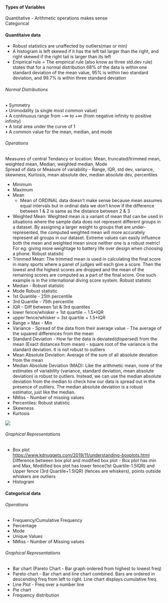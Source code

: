 #### Types of Variables
Quantitative - Arithmetic operations makes sense <br/>
Categorical   <br/>

#### Quantitaive data
* Robust statistics are unaffected by outliers(max or min) <br/>
* A histogram is left skewed if it has the left tail larger than the right, and right skewed if the right tail is larger than its left <br/>
* Empirical rule = The empirical rule (also know as three std.dev rule) states that for a normal distribution 68% of the data is within one standard deviation of the mean value, 95% is within two standard deviation, and 99.7% is within three standard deviation <br/>
###### Normal Distributions
• Symmetry <br/>
• Unimodality (a single most common value) <br/>
• A continuous range from −∞ to +∞ (from negative infinity to positive infinity) <br/>
• A total area under the curve of 1 <br/>
• A common value for the mean, median, and mode <br/>
###### Operations
Measures of central Tendancy or location: Mean, truncated/trimmed mean, weighted mean, Median, weighted median, Mode <br/>
Spread of data or Measure of variability - Range, IQR, std dev, variance, skewness, Kurtosis, mean absolute dev, median absolute dev, percentiles
* Minimum <br/>
* Maximum <br/>
* Mean <br/>
  * Mean of ORDINAL data doesn’t make sense because mean assumes equal intervals but in ordinal data we don’t know if the difference between 1 & 2 is same as the distance between 2 & 3
* Weighted Mean: Weighted mean is a variant of mean that can be used in situations where the sample data does not represent different groups in a dataset. By assigning a larger weight to groups that are under-represented, the computed weighted mean will more accurately represent all groups in our dataset. Extreme values can easily influence both the mean and weighted mean since neither one is a robust metric! For eg: giving more weightage to battery life over design when choosing a phone. Robust statistic
* Trimmed Mean: The trimmed mean is used in calculating the final score in many sports where a panel of judges will each give a score. Then the lowest and the highest scores are dropped and the mean of the remaining scores are computed as a part of the final score. One such example is in the international diving score system. Robust statistic
* Median  - Robust statistic <br/> 
* Mode  Robust statistic <br/> 
* 1st Quantile - 25th percentile <br/>
* 3rd Quantile - 75th percentile <br/>
* IQR - Diff between 1st & 3rd quantiles <br/>
* lower fence/whisker = 1st quartile − 1.5*IQR <br/>
* upper fence/whisker = 3st quartile + 1.5*IQR <br/>
* Range = Max - Min <br/>
* Variance - Spread of the data from their average value - The average of the squared differences from the mean <br/>
* Standard Deviation - How far the data is deviated(dispersed) from the mean (Exact distances from mean) - square root of the variance is the standard deviation. It is not robust to outliers <br/>
* Mean Absolute Deviation: Average of the sum of all absolute deviation from the mean
* Median Absolute Deviation (MAD): Like the arithmetic mean, none of the estimates of variability (variance, standard deviation, mean absolute deviation) is robust to outliers. Instead, we can use the median absolute deviation from the median to check how our data is spread out in the presence of outliers. The median absolute deviation is a robust estimator, just like the median. 
* NMiss - Number of missing values <br/>
* Percentiles: Robust statistic
* Skewness
* Kurtosis

![](https://s3-ap-south-1.amazonaws.com/av-blog-media/wp-content/uploads/2017/04/30195702/Stats1.png)

###### Graphical Representations
* Box plot <br/>
https://www.kdnuggets.com/2019/11/understanding-boxplots.html <br/>
Difference between box plot and modified box plot - Box plot has min and Max, Modiified box plot has lower fence(1st Quartile-1.5IQR) and Upper fence (3rd Quartile+1.5IQR) (fences are whiskers), points outside whiskers are outliers
* Histogram


#### Categorical data
###### Operations
* Frequency/Cumulative Frequency  <br/>
* Percentage  <br/>
* Mode
* Unique Values
* NMiss - Number of Missing values <br/>
###### Graphical Representations
* Bar chart (Pareto Chart - Bar graph ordered from highest to lowest freq) <br/>
* Pareto chart - Bar chart and line chart combined. Bars are ordered in descending freq from left to right. Line chart displays cumulative freq.
* Line Plot - Freq over a number line
* Pie chart <br/>
* Frequency distribution





 <br/>
&nbsp; 
